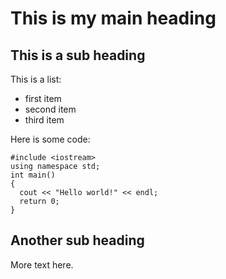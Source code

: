 # This is my main heading

## This is a sub heading

This is a list:
* first item
* second item
* third item

Here is some code:
```
#include <iostream>
using namespace std;
int main()
{
  cout << "Hello world!" << endl;
  return 0;
}
```

## Another sub heading
More text here.
